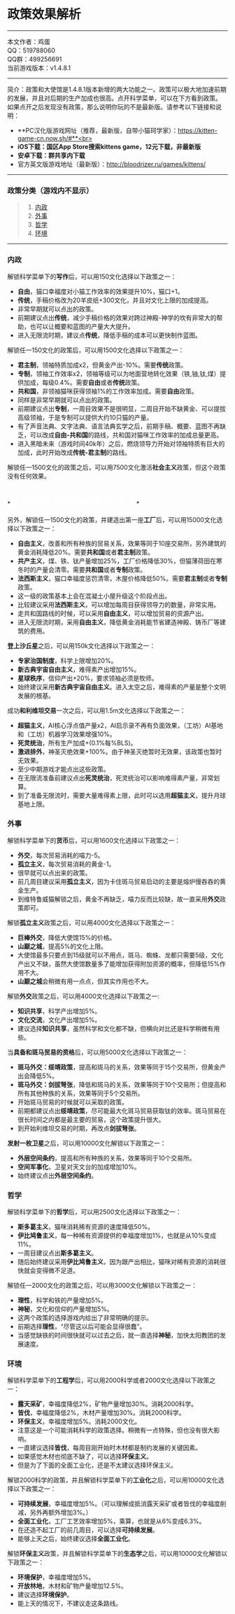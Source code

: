 # 政策效果解析

---
本文作者：鸡蛋<br>
QQ：519788060<br>
QQ群：499256691<br>
当前游戏版本：v1.4.8.1<br>

---
简介：政策和大使馆是1.4.8.1版本新增的两大功能之一。政策可以极大地加速前期的发展，并且对后期的生产加成也很高。点开科学菜单，可以在下方看到政策。<br>
如果点开之后发现没有政策，那么说明你玩的不是最新版。请参考以下链接和说明：<br>
- **PC汉化版游戏网址（推荐，最新版，自带小猫珂学家）：https://kitten-game-cn.now.sh/#**<br>
- **iOS下载：国区App Store搜索kittens game，12元下载，非最新版**<br>
- **安卓下载：群共享内下载**<br>
- 官方英文版游戏地址（最新版）：http://bloodrizer.ru/games/kittens/<br>

---
### 政策分类（游戏内不显示）
> 1. [内政](#内政 "内政")
> 1. [外事](#外事 "外事")
> 1. [哲学](#哲学 "哲学")
> 1. [环境](#环境 "环境")

---
### 内政

解锁科学菜单下的**写作**后，可以用150文化选择以下政策之一：<br>
- **自由**，猫口幸福度对小猫工作效率的效果提升10%，猫口+1。
- **传统**，手稿价格改为20羊皮纸+300文化，并且对文化上限的加成提高。
 - 非常早期就可以点出的政策。
 - 前期建议点出**传统**，减少手稿价格的效果对跨过神殿-神学的坎有非常大的帮助，也可以让概要和蓝图的产量大大提升。
 - 进入无限流时期，建议点**传统**，降低手稿的成本可以更快制作蓝图。

解锁任一150文化的政策后，可以用1500文化选择以下政策之一：<br>
- **君主制**，领袖特质加成x2，但黄金产出-10%。需要**传统**政策。
- **专制**，领袖工作效率x2，领袖等级可以为地面营地转化效果（铁,铀,钛,煤）提供加成，每级0.4%。需要**自由**或者**传统**政策。
- **共和国**，非领袖猫咪获得领袖1%的工作效率加成。需要**自由**政策。
 - 同样是非常早期就可以点出的政策。
 - 前期建议点出**专制**，一周目效果不是很明显，二周目开始不缺黄金、可以提拔高级领袖，于是专制可以提供大约10只猫的产量。
 - 有了声音法典、文字法典、语言法典玄学之后，前期手稿、概要、蓝图不再缺乏，可以改成**自由-共和国**的路线，共和国对猫咪工作效率的加成总量更高。
 - 进入黑暗未来（游戏时间40k年）之后，燃烧领导力开始对领袖特质有巨大的加成，此时开始改成**传统-君主制**的路线。

解锁任一1500文化的政策之后，可以用7500文化激活**社会主义**政策，但这个政策没有任何效果。 <br>

<br>
*<font color=white size=5>因为猫猫本来就是社会主义</font>*
</br>


另外，解锁任一1500文化的政策，并建造出第一座**工厂**后，可以用15000文化选择以下政策之一：<br>

- **自由主义**，改善和所有种族的贸易关系，效果等同于10座交易所，另外建筑的黄金消耗降低20%。需要**共和国**或者**君主制**政策。
- **共产主义**，煤、铁、钛产量增加25%，工厂价格降低30%，但猫薄荷田在寒冬时的产量会清零。需要**共和国**或者**专制**政策。
- **法西斯主义**，猫口幸福度惩罚清零，木屋价格降低50%。需要**君主制**或者**专制**政策。
 - 这一级的政策基本上会在混凝土小屋升级这个阶段点出。
 - 比较建议采用**法西斯主义**，可以增加每周目获得领导力的数量，非常实用。
 - 走共和国路线的时候，可以采用**自由主义**，可以增加贸易的资源产出。
 - 进入无限流时期，采用**自由主义**，降低黄金消耗能节省建造神殿、铸币厂等建筑的费用。

**登上沙丘星**之后，可以用150k文化选择以下政策之一：<br>
- **专家治国制度**，科学上限增加20%。
- **新古典宇宙自由主义**，难得素产出增加15%。
- **星球秩序**，信仰产出+20%，要求领袖必须是牧师。
 - 始终建议采用**新古典宇宙自由主义**。进入太空之后，难得素的产量是整个文明发展的根基。

成功**和利维坦交易**一次之后，可以用1.5m文化选择以下政策之一：<br>
- **超猫主义**，AI核心浮点值产量x2，AI启示录不再有负面效果，（工坊）AI基地和（工坊）机器学习效果增强10%。
- **死灵统治**，所有生产加成+(0.1%每%BLS)。
- **激进排外**，神圣灭绝效果+100%。由于神圣灭绝暂时无效果，该政策也暂时无效果。
 - 至少中期游戏才能点出这些政策。
 - 在无限流准备前建议点出**死灵统治**，死灵统治可以影响难得素产量，非常划算。
 - 到了准备无限流时，需要大量难得素上限，此时可以选用**超猫主义**，提升月球基地上限。

### 外事

解锁科学菜单下的**货币**后，可以用1600文化选择以下政策之一：<br>
- **外交**，每次贸易消耗的喵力-5。
- **孤立主义**，每次贸易消耗的黄金-1。
 - 很早就可以点出来的政策。
 - 前几周目建议采用**孤立主义**，因为卡住斑马贸易启动的主要是熔炉慢吞吞的黄金生产。
 - 到维特鲁威猫解锁之后，黄金不再缺乏，喵力反而比较缺，故一直采用**外交**政策即可。

解锁**孤立主义**政策之后，可以用4000文化选择以下政策之一：
- **巨棒外交**，降低大使馆15%的价格。
- **山巅之城**，提高5%的文化上限。
 - 大使馆最多只要点到15级就可以不用点，斑马、蜘蛛、龙都只需要5级，文化产出又不缺，虽然大使馆数量多了能增加获得附加资源的概率，但降低15%作用不大。
 - **山巅之城**会稍微有用一点点，但其实作用也不大。

解锁**外交**政策之后，可以用4000文化选择以下政策之一:
- **知识共享**，科学产出增加5%。
- **文化交流**，文化产出增加5%。
 - 建议选择**知识共享**，虽然科学和文化都不缺，但横向对比还是科学稍微有用些。

当**具备和斑马贸易的资格**后，可以用5000文化选择以下政策之一：
- **斑马外交：绥靖政策**，提高和斑马的关系，效果等同于15个交易所，但黄金产出会降低5%。
- **斑马外交：剑拔弩张**，降低和斑马的关系，效果等同于10个交易所；但提高和所有其他种族的关系，效果等同于5个交易所。
 - 开始斑马贸易的时候就可以采取的政策。
 - 前期都建议点出**绥靖政策**，尽可能最大化斑马贸易获取钛的效率。斑马贸易在很长时间之内都是最主要的贸易，这个政策提升很大。
 - 到开始利维坦交易的时期，再改点**剑拔弩张**。

**发射一枚卫星**之后，可以用10000文化解锁以下政策之一：
- **外层空间条约**，提高和所有种族的关系，效果等同于10个交易所。
- **空间军事化**，卫星对天文台的加成增加10%。
 - 始终建议点出**外层空间条约**。

### 哲学

解锁科学菜单下的**哲学**后，可以用2500文化选择以下政策之一：
- **斯多葛主义**，猫咪消耗稀有资源的速度降低50%。
- **伊比鸠鲁主义**，每一种稀有资源提供的幸福度增加1%，也就是从10%变成11%。
 - 一周目建议点出**斯多葛主义**。
 - 随后始终建议采用**伊比鸠鲁主义**，因为跟产出相比，猫咪对稀有资源的消耗很快就会变得微不足道。

解锁任一2000文化的政策之后，可以用3000文化解锁以下政策之一：
- **理性**，科学和铁的产量增加5%。
- **神秘**，文化和信仰的产量增加5%。
 - 这两个政策的选择游戏内给出了非常明确的提示。
 - 前期选择**理性**，“尽管这以后可能会显得很蠢”。
 - 当感觉缺铁的时间很快就可以过去之后，就一直选择**神秘**，加快太阳教团的发展速度。

### 环境

解锁科学菜单下的**工程学**后，可以用2000科学或者2000文化选择以下政策之一：
- **露天采矿**，幸福度降低2%，矿物产量增加30%。消耗2000科学。
- **皆伐**，幸福度降低2%，木材产量增加30%。消耗2000科学。
- **环保主义**，幸福度增加5%。消耗2000文化。
 - 注意这是一个可能消耗科学的政策选择。稍微有一点特殊，但也没有很大影响。
 - 一直建议选择**皆伐**，每周目刚开始时木材都是制约发展的关键因素。
 - 如果感觉木材也彻底不缺了，可以选择**环保主义**。
 - 但是为了下面的全面工业化，还是不太建议选择环保主义。

解锁2000科学的政策，并且解锁科学菜单下的**工业化**之后，可以用10000文化选择以下政策之一：
- **可持续发展**，幸福度增加5%。（可以理解成抵消露天采矿或者皆伐的幸福度削减，另外再额外增加3%。）
- **全面工业化**，工厂工艺效率增加5%，乘算，也就是从6%变成6.3%。
 - 在还造不起工厂的前几周目，可以选择**可持续发展**。
 - 能够上天之后，始终建议选择**全面工业化**。

解锁**环保主义**政策，并且解锁科学菜单下的**生态学**之后，可以用10000文化解锁以下政策之一：
- **环境保护**，幸福度增加5%。
- **开放林地**，木材和矿物产量增加12.5%。
 - 建议选择**环境保护**。
 - 能上天的情况下，不建议走这条路线。
